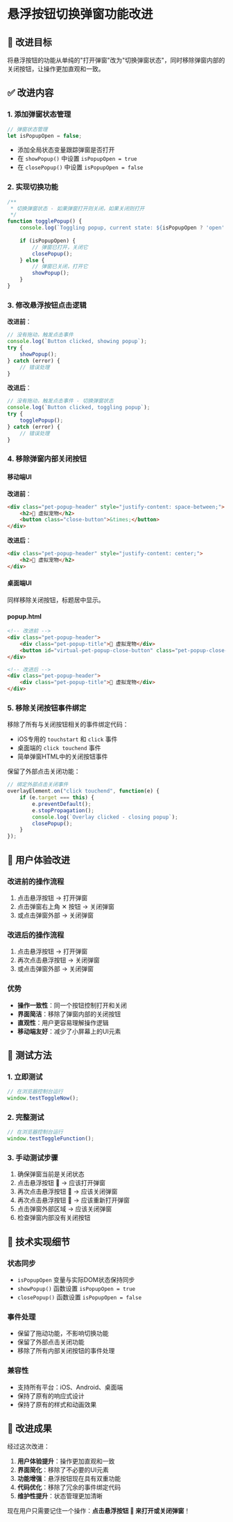 # 悬浮按钮切换弹窗功能改进

## 🎯 改进目标

将悬浮按钮的功能从单纯的"打开弹窗"改为"切换弹窗状态"，同时移除弹窗内部的关闭按钮，让操作更加直观和一致。

## ✅ 改进内容

### 1. **添加弹窗状态管理**

```javascript
// 弹窗状态管理
let isPopupOpen = false;
```

- 添加全局状态变量跟踪弹窗是否打开
- 在 `showPopup()` 中设置 `isPopupOpen = true`
- 在 `closePopup()` 中设置 `isPopupOpen = false`

### 2. **实现切换功能**

```javascript
/**
 * 切换弹窗状态 - 如果弹窗打开则关闭，如果关闭则打开
 */
function togglePopup() {
    console.log(`Toggling popup, current state: ${isPopupOpen ? 'open' : 'closed'}`);
    
    if (isPopupOpen) {
        // 弹窗已打开，关闭它
        closePopup();
    } else {
        // 弹窗已关闭，打开它
        showPopup();
    }
}
```

### 3. **修改悬浮按钮点击逻辑**

**改进前**：
```javascript
// 没有拖动，触发点击事件
console.log(`Button clicked, showing popup`);
try {
    showPopup();
} catch (error) {
    // 错误处理
}
```

**改进后**：
```javascript
// 没有拖动，触发点击事件 - 切换弹窗状态
console.log(`Button clicked, toggling popup`);
try {
    togglePopup();
} catch (error) {
    // 错误处理
}
```

### 4. **移除弹窗内部关闭按钮**

#### 移动端UI
**改进前**：
```html
<div class="pet-popup-header" style="justify-content: space-between;">
    <h2>🐾 虚拟宠物</h2>
    <button class="close-button">&times;</button>
</div>
```

**改进后**：
```html
<div class="pet-popup-header" style="justify-content: center;">
    <h2>🐾 虚拟宠物</h2>
</div>
```

#### 桌面端UI
同样移除关闭按钮，标题居中显示。

#### popup.html
```html
<!-- 改进前 -->
<div class="pet-popup-header">
    <div class="pet-popup-title">🐾 虚拟宠物</div>
    <button id="virtual-pet-popup-close-button" class="pet-popup-close-button">&times;</button>
</div>

<!-- 改进后 -->
<div class="pet-popup-header">
    <div class="pet-popup-title">🐾 虚拟宠物</div>
</div>
```

### 5. **移除关闭按钮事件绑定**

移除了所有与关闭按钮相关的事件绑定代码：
- iOS专用的 `touchstart` 和 `click` 事件
- 桌面端的 `click touchend` 事件
- 简单弹窗HTML中的关闭按钮事件

保留了外部点击关闭功能：
```javascript
// 绑定外部点击关闭事件
overlayElement.on("click touchend", function(e) {
    if (e.target === this) {
        e.preventDefault();
        e.stopPropagation();
        console.log(`Overlay clicked - closing popup`);
        closePopup();
    }
});
```

## 🎯 用户体验改进

### 改进前的操作流程
1. 点击悬浮按钮 → 打开弹窗
2. 点击弹窗右上角 ✕ 按钮 → 关闭弹窗
3. 或点击弹窗外部 → 关闭弹窗

### 改进后的操作流程
1. 点击悬浮按钮 → 打开弹窗
2. 再次点击悬浮按钮 → 关闭弹窗
3. 或点击弹窗外部 → 关闭弹窗

### 优势
- **操作一致性**：同一个按钮控制打开和关闭
- **界面简洁**：移除了弹窗内部的关闭按钮
- **直观性**：用户更容易理解操作逻辑
- **移动端友好**：减少了小屏幕上的UI元素

## 🧪 测试方法

### 1. **立即测试**
```javascript
// 在浏览器控制台运行
window.testToggleNow();
```

### 2. **完整测试**
```javascript
// 在浏览器控制台运行
window.testToggleFunction();
```

### 3. **手动测试步骤**
1. 确保弹窗当前是关闭状态
2. 点击悬浮按钮 🐾 → 应该打开弹窗
3. 再次点击悬浮按钮 🐾 → 应该关闭弹窗
4. 再次点击悬浮按钮 🐾 → 应该重新打开弹窗
5. 点击弹窗外部区域 → 应该关闭弹窗
6. 检查弹窗内部没有关闭按钮

## 🔧 技术实现细节

### 状态同步
- `isPopupOpen` 变量与实际DOM状态保持同步
- `showPopup()` 函数设置 `isPopupOpen = true`
- `closePopup()` 函数设置 `isPopupOpen = false`

### 事件处理
- 保留了拖动功能，不影响切换功能
- 保留了外部点击关闭功能
- 移除了所有内部关闭按钮的事件处理

### 兼容性
- 支持所有平台：iOS、Android、桌面端
- 保持了原有的响应式设计
- 保持了原有的样式和动画效果

## 🎉 改进成果

经过这次改进：

1. **用户体验提升**：操作更加直观和一致
2. **界面简化**：移除了不必要的UI元素
3. **功能增强**：悬浮按钮现在具有双重功能
4. **代码优化**：移除了冗余的事件绑定代码
5. **维护性提升**：状态管理更加清晰

现在用户只需要记住一个操作：**点击悬浮按钮 🐾 来打开或关闭弹窗**！
